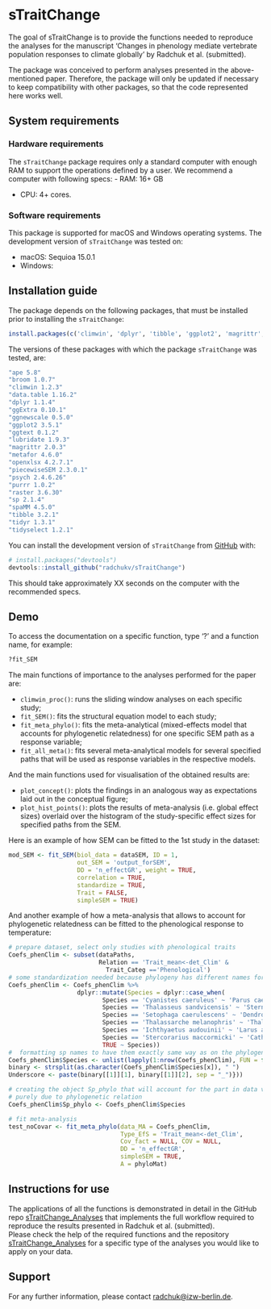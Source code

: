 
<!-- README.md is generated from README.Rmd. Please edit that file -->

# sTraitChange

<!-- badges: start -->
<!-- badges: end -->

The goal of sTraitChange is to provide the functions needed to reproduce
the analyses for the manuscript ‘Changes in phenology mediate vertebrate
population responses to climate globally’ by Radchuk et al. (submitted).

The package was conceived to perform analyses presented in the
above-mentioned paper. Therefore, the package will only be updated if
necessary to keep compatibility with other packages, so that the code
represented here works well.

## System requirements

### Hardware requirements

The `sTraitChange` package requires only a standard computer with enough
RAM to support the operations defined by a user. We recommend a computer
with following specs: - RAM: 16+ GB  
- CPU: 4+ cores.

### Software requirements

This package is supported for macOS and Windows operating systems. The
development version of `sTraitChange` was tested on:  
- macOS: Sequioa 15.0.1  
- Windows:

## Installation guide

The package depends on the following packages, that must be installed
prior to installing the `sTraitChange`:

``` r
install.packages(c('climwin', 'dplyr', 'tibble', 'ggplot2', 'magrittr', 'metafor', 'broom', 'piecewiseSEM', 'purrr', 'spaMM', 'tidyr', 'tidyselect', 'ape', 'sp', 'lubridate', 'openxlsx', 'ggnewscale', 'psych', 'ggtext', 'raster', 'ggExtra', 'data.table'))
```

The versions of these packages with which the package `sTraitChange` was
tested, are:

``` r
"ape 5.8"
"broom 1.0.7"
"climwin 1.2.3"
"data.table 1.16.2"
"dplyr 1.1.4"
"ggExtra 0.10.1"
"ggnewscale 0.5.0"
"ggplot2 3.5.1"
"ggtext 0.1.2"
"lubridate 1.9.3"
"magrittr 2.0.3"
"metafor 4.6.0"
"openxlsx 4.2.7.1"
"piecewiseSEM 2.3.0.1"
"psych 2.4.6.26"
"purrr 1.0.2"
"raster 3.6.30"
"sp 2.1.4"
"spaMM 4.5.0"
"tibble 3.2.1"
"tidyr 1.3.1"
"tidyselect 1.2.1"
```

You can install the development version of `sTraitChange` from
[GitHub](https://github.com/) with:

``` r
# install.packages("devtools")
devtools::install_github("radchukv/sTraitChange")
```

This should take approximately XX seconds on the computer with the
recommended specs.

## Demo

To access the documentation on a specific function, type ‘?’ and a
function name, for example:

``` r
?fit_SEM
```

The main functions of importance to the analyses performed for the paper
are:

- `climwin_proc()`: runs the sliding window analyses on each specific
  study;  
- `fit_SEM()`: fits the structural equation model to each study;  
- `fit_meta_phylo()`: fits the meta-analytical (mixed-effects model that
  accounts for phylogenetic relatedness) for one specific SEM path as a
  response variable;  
- `fit_all_meta()`: fits several meta-analytical models for several
  specified paths that will be used as response variables in the
  respective models.

And the main functions used for visualisation of the obtained results
are:  
- `plot_concept()`: plots the findings in an analogous way as
expectations laid out in the conceptual figure;  
- `plot_hist_points()`: plots the results of meta-analysis (i.e. global
effect sizes) overlaid over the histogram of the study-specific effect
sizes for specified paths from the SEM.

Here is an example of how SEM can be fitted to the 1st study in the
dataset:

``` r
mod_SEM <- fit_SEM(biol_data = dataSEM, ID = 1,
                   out_SEM = 'output_forSEM',
                   DD = 'n_effectGR', weight = TRUE,
                   correlation = TRUE,
                   standardize = TRUE,
                   Trait = FALSE,
                   simpleSEM = TRUE)
```

And another example of how a meta-analysis that allows to account for
phylogenetic relatedness can be fitted to the phenological response to
temperature:

``` r
# prepare dataset, select only studies with phenological traits
Coefs_phenClim <- subset(dataPaths, 
                         Relation == 'Trait_mean<-det_Clim' & 
                           Trait_Categ =='Phenological')
# some standardization needed because phylogeny has different names for some species
Coefs_phenClim <- Coefs_phenClim %>%
                   dplyr::mutate(Species = dplyr::case_when(
                          Species == 'Cyanistes caeruleus' ~ 'Parus caeruleus',
                          Species == 'Thalasseus sandvicensis' ~ 'Sterna sandvicensis',
                          Species == 'Setophaga caerulescens' ~ 'Dendroica caerulescens',
                          Species == 'Thalassarche melanophris' ~ 'Thalassarche melanophrys',
                          Species == 'Ichthyaetus audouinii' ~ 'Larus audouinii',
                          Species == 'Stercorarius maccormicki' ~ 'Catharacta maccormicki',
                          TRUE ~ Species))
#  formatting sp names to have them exactly same way as on the phylogeny
Coefs_phenClim$Species <- unlist(lapply(1:nrow(Coefs_phenClim), FUN = function(x){
binary <- strsplit(as.character(Coefs_phenClim$Species[x]), " ")
Underscore <- paste(binary[[1]][1], binary[[1]][2], sep = "_")}))

# creating the object Sp_phylo that will account for the part in data variation
# purely due to phylogenetic relation
Coefs_phenClim$Sp_phylo <- Coefs_phenClim$Species

# fit meta-analysis
test_noCovar <- fit_meta_phylo(data_MA = Coefs_phenClim,
                               Type_EfS = 'Trait_mean<-det_Clim',
                               Cov_fact = NULL, COV = NULL,
                               DD = 'n_effectGR',
                               simpleSEM = TRUE,
                               A = phyloMat)
```

## Instructions for use

The applications of all the functions is demonstrated in detail in the
GitHub repo
[sTraitChange_Analyses](https://github.com/radchukv/sTraitChange_Analyses)
that implements the full workflow required to reproduce the results
presented in Radchuk et al. (submitted).  
Please check the help of the required functions and the repository
[sTraitChange_Analyses](https://github.com/radchukv/sTraitChange_Analyses)
for a specific type of the analyses you would like to apply on your
data.

## Support

For any further information, please contact <radchuk@izw-berlin.de>.
